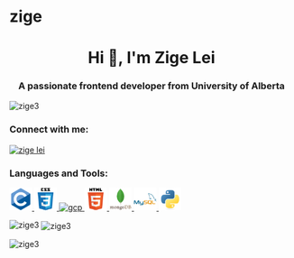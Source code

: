 # zige
<h1 align="center">Hi 👋, I'm Zige Lei</h1>
<h3 align="center">A passionate frontend developer from University of Alberta</h3>

<p align="left"> <img src="https://komarev.com/ghpvc/?username=zige3&label=Profile%20views&color=0e75b6&style=flat" alt="zige3" /> </p>

<h3 align="left">Connect with me:</h3>
<p align="left">
<a href="https://linkedin.com/in/zige lei" target="blank"><img align="center" src="https://raw.githubusercontent.com/rahuldkjain/github-profile-readme-generator/master/src/images/icons/Social/linked-in-alt.svg" alt="zige lei" height="30" width="40" /></a>
</p>

<h3 align="left">Languages and Tools:</h3>
<p align="left"> <a href="https://www.cprogramming.com/" target="_blank" rel="noreferrer"> <img src="https://raw.githubusercontent.com/devicons/devicon/master/icons/c/c-original.svg" alt="c" width="40" height="40"/> </a> <a href="https://www.w3schools.com/css/" target="_blank" rel="noreferrer"> <img src="https://raw.githubusercontent.com/devicons/devicon/master/icons/css3/css3-original-wordmark.svg" alt="css3" width="40" height="40"/> </a> <a href="https://cloud.google.com" target="_blank" rel="noreferrer"> <img src="https://www.vectorlogo.zone/logos/google_cloud/google_cloud-icon.svg" alt="gcp" width="40" height="40"/> </a> <a href="https://www.w3.org/html/" target="_blank" rel="noreferrer"> <img src="https://raw.githubusercontent.com/devicons/devicon/master/icons/html5/html5-original-wordmark.svg" alt="html5" width="40" height="40"/> </a> <a href="https://www.mongodb.com/" target="_blank" rel="noreferrer"> <img src="https://raw.githubusercontent.com/devicons/devicon/master/icons/mongodb/mongodb-original-wordmark.svg" alt="mongodb" width="40" height="40"/> </a> <a href="https://www.mysql.com/" target="_blank" rel="noreferrer"> <img src="https://raw.githubusercontent.com/devicons/devicon/master/icons/mysql/mysql-original-wordmark.svg" alt="mysql" width="40" height="40"/> </a> <a href="https://www.python.org" target="_blank" rel="noreferrer"> <img src="https://raw.githubusercontent.com/devicons/devicon/master/icons/python/python-original.svg" alt="python" width="40" height="40"/> </a> </p>

<p><img align="left" src="https://github-readme-stats.vercel.app/api/top-langs?username=zige3&show_icons=true&locale=en&layout=compact" alt="zige3" /></p>

<p>&nbsp;<img align="center" src="https://github-readme-stats.vercel.app/api?username=zige3&show_icons=true&locale=en" alt="zige3" /></p>

<p><img align="center" src="https://github-readme-streak-stats.herokuapp.com/?user=zige3&" alt="zige3" /></p>
